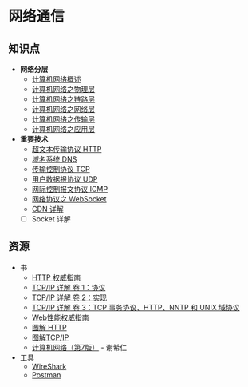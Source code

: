 # 网络通信

## 知识点

- **网络分层**
  - [计算机网络概述](network-guide.md)
  - [计算机网络之物理层](network-physical.md)
  - [计算机网络之链路层](network-data-link.md)
  - [计算机网络之网络层](network-network.md)
  - [计算机网络之传输层](network-transport.md)
  - [计算机网络之应用层](network-application.md)
- **重要技术**
  - [超文本传输协议 HTTP](http.md)
  - [域名系统 DNS](dns.md)
  - [传输控制协议 TCP](tcp.md)
  - [用户数据报协议 UDP](udp.md)
  - [网际控制报文协议 ICMP](icmp.md)
  - [网络协议之 WebSocket](websocket.md)
  - [CDN 详解](cdn.md)
  - [ ] Socket 详解

## 资源

- 书
  - [HTTP 权威指南](https://book.douban.com/subject/10746113/)
  - [TCP/IP 详解 卷 1：协议](https://book.douban.com/subject/1088054/)
  - [TCP/IP 详解 卷 2：实现](https://book.douban.com/subject/1087767/)
  - [TCP/IP 详解 卷 3：TCP 事务协议、HTTP、NNTP 和 UNIX 域协议](https://book.douban.com/subject/1058634/)
  - [Web性能权威指南](https://book.douban.com/subject/25856314/)
  - [图解 HTTP](https://book.douban.com/subject/25863515/)
  - [图解TCP/IP](https://book.douban.com/subject/24737674/)
  - [计算机网络（第7版）](https://book.douban.com/subject/26960678/) - 谢希仁
- 工具
  - [WireShark](https://www.wireshark.org/)
  - [Postman](https://www.getpostman.com/)
